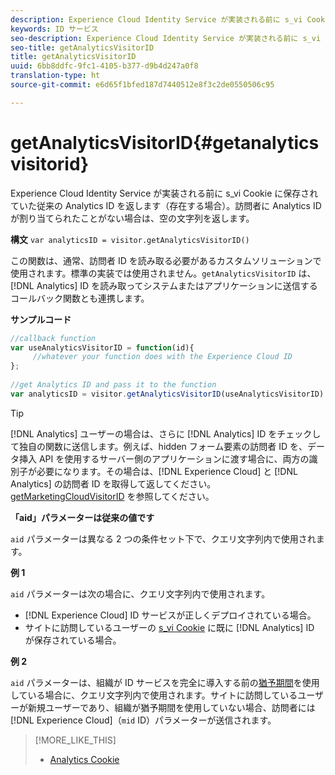 ```yaml
---
description: Experience Cloud Identity Service が実装される前に s_vi Cookie に保存されていた従来の Analytics ID を返します（存在する場合）。訪問者に Analytics ID が割り当てられたことがない場合は、空の文字列を返します。
keywords: ID サービス
seo-description: Experience Cloud Identity Service が実装される前に s_vi Cookie に保存されていた従来の Analytics ID を返します（存在する場合）。訪問者に Analytics ID が割り当てられたことがない場合は、空の文字列を返します。
seo-title: getAnalyticsVisitorID
title: getAnalyticsVisitorID
uuid: 6bb8ddfc-9fc1-4105-b377-d9b4d247a0f8
translation-type: ht
source-git-commit: e6d65f1bfed187d7440512e8f3c2de0550506c95

---
```



# getAnalyticsVisitorID{#getanalyticsvisitorid}

Experience Cloud Identity Service が実装される前に s_vi Cookie に保存されていた従来の Analytics ID を返します（存在する場合）。訪問者に Analytics ID が割り当てられたことがない場合は、空の文字列を返します。

**構文** `var analyticsID = visitor.getAnalyticsVisitorID()`

この関数は、通常、訪問者 ID を読み取る必要があるカスタムソリューションで使用されます。標準の実装では使用されません。`getAnalyticsVisitorID` は、[!DNL Analytics] ID を読み取ってシステムまたはアプリケーションに送信するコールバック関数とも連携します。

**サンプルコード**

```js
//callback function 
var useAnalyticsVisitorID = function(id){ 
     //whatever your function does with the Experience Cloud ID 
}; 
 
//get Analytics ID and pass it to the function 
var analyticsID = visitor.getAnalyticsVisitorID(useAnalyticsVisitorID)
```

>[!TIP]
>
>[!DNL Analytics] ユーザーの場合は、さらに [!DNL Analytics] ID をチェックして独自の関数に送信します。例えば、hidden フォーム要素の訪問者 ID を、データ挿入 API を使用するサーバー側のアプリケーションに渡す場合に、両方の識別子が必要になります。その場合は、[!DNL Experience Cloud] と [!DNL Analytics] の訪問者 ID を取得して返してください。[getMarketingCloudVisitorID](../../library/get-set/getmcvid.md) を参照してください。

**「aid」パラメーターは従来の値です**

`aid` パラメーターは異なる 2 つの条件セット下で、クエリ文字列内で使用されます。

**例 1**

`aid` パラメーターは次の場合に、クエリ文字列内で使用されます。

* [!DNL Experience Cloud] ID サービスが正しくデプロイされている場合。
* サイトに訪問しているユーザーの [s_vi Cookie](https://marketing.adobe.com/resources/help/ja_JP/whitepapers/cookies/?f=cookies_analytics.html) に既に [!DNL Analytics] ID が保存されている場合。

**例 2**

`aid` パラメーターは、組織が ID サービスを完全に導入する前の[猶予期間](../../reference/analytics-reference/grace-period.md)を使用している場合に、クエリ文字列内で使用されます。サイトに訪問しているユーザーが新規ユーザーであり、組織が猶予期間を使用していない場合、訪問者には [!DNL Experience Cloud]（`mid` ID）パラメーターが送信されます。

>[!MORE_LIKE_THIS]
>
>* [Analytics Cookie](https://marketing.adobe.com/resources/help/ja_JP/whitepapers/cookies/cookies_analytics.html)

